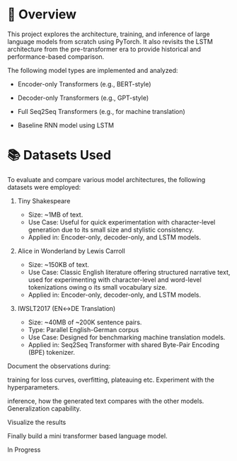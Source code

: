 # 📌 Overview
This project explores the architecture, training, and inference of large language models from scratch using PyTorch. It also revisits the LSTM architecture from the pre-transformer era to provide historical and performance-based comparison.

The following model types are implemented and analyzed:

* Encoder-only Transformers (e.g., BERT-style)

* Decoder-only Transformers (e.g., GPT-style)

* Full Seq2Seq Transformers (e.g., for machine translation)

* Baseline RNN model using LSTM

# 📚 Datasets Used
To evaluate and compare various model architectures, the following datasets were employed:

1. Tiny Shakespeare
    - Size: ~1MB of text.
    - Use Case: Useful for quick experimentation with character-level generation due to its small size and stylistic consistency.
    - Applied in: Encoder-only, decoder-only, and LSTM models.

2. Alice in Wonderland by Lewis Carroll
    - Size: ~150KB of text.
    - Use Case: Classic English literature offering structured narrative text, used for experimenting with character-level and word-level tokenizations owing o its small vocabulary size.
    - Applied in: Encoder-only, decoder-only, and LSTM models.

3. IWSLT2017 (EN↔DE Translation)
    - Size: ~40MB of ~200K sentence pairs.
    - Type: Parallel English-German corpus
    - Use Case: Designed for benchmarking machine translation models.
    - Applied in: Seq2Seq Transformer with shared Byte-Pair Encoding (BPE) tokenizer.



Document the observations during:

  training for loss curves, overfitting, plateauing etc. Experiment with the hyperparameters.
  
  inference, how the generated text compares with the other models. Generalization capability.
  
Visualize the results

Finally build a mini transformer based language model.

In Progress
